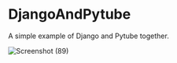 # DjangoAndPytube
A simple example of Django and Pytube together.

![Screenshot (89)](https://user-images.githubusercontent.com/23439537/134095378-3df7dd80-8737-4946-b2a0-f9c9b36274ab.png)
